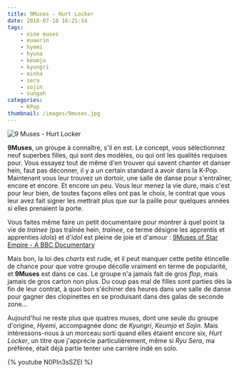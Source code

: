 ```yaml
---
title: 9Muses - Hurt Locker
date: 2018-07-10 16:25:14
tags:
    - nine muses
    - euaerin
    - hyemi
    - hyuna
    - keumjo
    - kyungri
    - minha
    - sera
    - sojin
    - sungah
categories:
    - KPop
thumbnail: /images/9muses.jpg
---
```


![9 Muses - Hurt Locker](/images/9muses.jpg)

**9Muses**, un groupe à connaître, s'il en est. Le concept, vous sélectionnez neuf superbes filles, qui sont des modèles, ou qui ont les qualités requises pour. Vous essayez tout de même d'en trouver qui savent chanter et danser hein, faut pas déconner, il y a un certain standard à avoir dans la K-Pop. Maintenant vous leur trouvez un dortoir, une salle de danse pour s'entraîner, encore et encore. Et encore un peu. Vous leur menez la vie dure, mais c'est pour leur bien, de toutes façons elles ont pas le choix, le contrat que vous leur avez fait signer les mettrait plus que sur la paille pour quelques années si elles prenaient la porte.

Vous faites même faire un petit documentaire pour montrer à quel point la vie de *trainee* (pas traînée hein, *trainee*, ce terme désigne les apprentis et apprenties *idols*) et d'*idol* est pleine de joie et d'amour : [9Muses of Star Empire - A BBC Documentary](https://www.youtube.com/watch?v=4s3p15YAVFo)

Mais bon, la loi des *charts* est rude, et il peut manquer cette petite étincelle de chance pour que votre groupe décolle vraiment en terme de popularité, et **9Muses** est dans ce cas. Le groupe n'a jamais fait de gros *flop*, mais jamais de gros carton non plus. Du coup pas mal de filles sont parties dès la fin de leur contrat, à quoi bon s'échiner des heures dans une salle de danse pour gagner des clopinettes en se produisant dans des galas de seconde zone...

Aujourd'hui ne reste plus que quatres muses, dont une seule du groupe d'origine, *Hyemi*, accompagnée donc de *Kyungri*, *Keumjo* et *Sojin*. Mais intéressons-nous à un morceau sorti quand elles étaient encore six, *Hurt Locker*, un titre que j'apprécie particulièrement, même si *Ryu Sera*, ma préférée, était déjà partie tenter une carrière indé en solo.

{% youtube N0PIn3sSZEI %}
